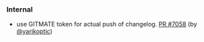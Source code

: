 ### Internal

- use GITMATE token for actual push of changelog.  [PR
  #7058](https://github.com/datalad/datalad/pull/7058) (by
  [@yarikoptic](https://github.com/yarikoptic))
